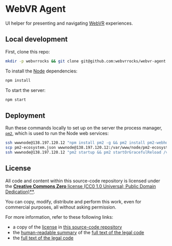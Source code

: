 # WebVR Agent

UI helper for presenting and navigating [WebVR](https://webvr.rocks/) experiences.


## Local development

First, clone this repo:

```bash
mkdir -p webvrrocks && git clone git@github.com:webvrrocks/webvr-agent.git webvrrocks/webvr-agent && cd webvrrocks/webvr-agent
```

To install the [Node](https://nodejs.org/en/download/) dependencies:

```bash
npm install
```

To start the server:

```bash
npm start
```


## Deployment

Run these commands locally to set up on the server the process manager, [`pm2`](https://github.com/Unitech/pm2), which is used to run the Node web services:

```bash
ssh wwwnode@138.197.120.12 "npm install pm2 -g && pm2 install pm2-webhook && mkdir -p /var/www/node"
scp pm2-ecosystem.json wwwnode@138.197.120.12:/var/www/node/pm2-ecosystem.json
ssh wwwnode@138.197.120.12 "pm2 startup && pm2 startOrGracefulReload /var/www/node/pm2-ecosystem.json"
```


## License

All code and content within this source-code repository is licensed under the [**Creative Commons Zero** license (CC0 1.0 Universal; Public Domain Dedication)**](LICENSE.md).

You can copy, modify, distribute and perform this work, even for commercial purposes, all without asking permission.

For more information, refer to these following links:

* a copy of the [license](LICENSE.md) in [this source-code repository](https://github.com/webvrrocks/webvr-agent)
* the [human-readable summary](https://creativecommons.org/publicdomain/zero/1.0/) of the [full text of the legal code](https://creativecommons.org/publicdomain/zero/1.0/legalcode)
* the [full text of the legal code](https://creativecommons.org/publicdomain/zero/1.0/legalcode)
